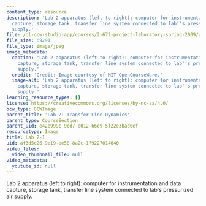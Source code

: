 ```yaml
---
content_type: resource
description: 'Lab 2 apparatus (left to right): computer for instrumentation and data
  capture, storage tank, transfer line system connected to lab''s pressurized air
  supply.'
file: /ol-ocw-studio-app/courses/2-672-project-laboratory-spring-2009/af3d5c269e19ee588a2c179227014640_lab2-1.jpg
file_size: 69291
file_type: image/jpeg
image_metadata:
  caption: 'Lab 2 apparatus (left to right): computer for instrumentation and data
    capture, storage tank, transfer line system connected to lab''s pressurized air
    supply.'
  credit: 'Credit: Image courtesy of MIT OpenCourseWare.'
  image-alt: 'Lab 2 apparatus (left to right): computer for instrumentation and data
    capture, storage tank, transfer line system connected to lab''s pressurized air
    supply.'
learning_resource_types: []
license: https://creativecommons.org/licenses/by-nc-sa/4.0/
ocw_type: OCWImage
parent_title: 'Lab 2: Transfer Line Dynamics'
parent_type: CourseSection
parent_uid: e42e999c-9cd7-e012-66c9-5f22e3bad0ef
resourcetype: Image
title: Lab 2-1
uid: af3d5c26-9e19-ee58-8a2c-179227014640
video_files:
  video_thumbnail_file: null
video_metadata:
  youtube_id: null
---
```

Lab 2 apparatus (left to right): computer for instrumentation and data capture, storage tank, transfer line system connected to lab's pressurized air supply.